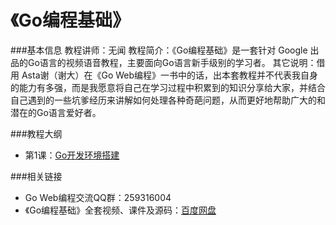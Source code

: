 《Go编程基础》
==========================

###基本信息
	教程讲师：无闻
	教程简介：《Go编程基础》是一套针对 Google 出品的Go语言的视频语音教程，主要面向Go语言新手级别的学习者。
	其它说明：借用 Asta谢（谢大）在《Go Web编程》一书中的话，出本套教程并不代表我自身的能力有多强，而是我愿意将自己在学习过程中积累到的知识分享给大家，并结合自己遇到的一些坑爹经历来讲解如何处理各种奇葩问题，从而更好地帮助广大的和潜在的Go语言爱好者。

###教程大纲
- 第1课：[Go开发环境搭建](lecture1.md)

###相关链接
- Go Web编程交流QQ群：259316004
- 《Go编程基础》全套视频、课件及源码：[百度网盘](http://pan.baidu.com/share/link?shareid=393899&uk=822891499)